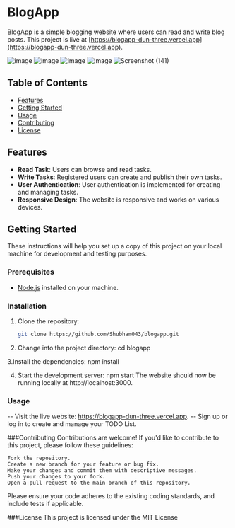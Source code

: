 # BlogApp

BlogApp is a simple blogging website where users can read and write blog posts. This project is live at [https://blogapp-dun-three.vercel.app](https://blogapp-dun-three.vercel.app).

![image](https://github.com/Shubham043/blogapp/assets/98602802/f316c730-ccba-4f58-bb99-7b77a4d67b0c)
![image](https://github.com/Shubham043/blogapp/assets/98602802/504aaa8d-43b9-4592-8235-f5cdda5cd2bf)
![image](https://github.com/Shubham043/blogapp/assets/98602802/9b48a36d-f19c-4ee2-8206-5b574794303a)
![image](https://github.com/Shubham043/blogapp/assets/98602802/097a9aae-6a3e-4841-aaed-1dcfd19ca10a)
![Screenshot (141)](https://github.com/Shubham043/blogapp/assets/98602802/4d4fded4-32e0-4626-913b-9889c01b7033)

## Table of Contents

- [Features](#features)
- [Getting Started](#getting-started)
- [Usage](#usage)
- [Contributing](#contributing)
- [License](#license)

## Features

- **Read Task**: Users can browse and read tasks.
- **Write Tasks**: Registered users can create and publish their own tasks.
- **User Authentication**: User authentication is implemented for creating and managing tasks.
- **Responsive Design**: The website is responsive and works on various devices.

## Getting Started



These instructions will help you set up a copy of this project on your local machine for development and testing purposes.

### Prerequisites

- [Node.js](https://nodejs.org/) installed on your machine.

### Installation

1. Clone the repository:

   ```bash
   git clone https://github.com/Shubham043/blogapp.git
   
2. Change into the project directory:
cd blogapp

3.Install the dependencies:
npm install

4. Start the development server:
npm start
The website should now be running locally at http://localhost:3000.

### Usage

  --  Visit the live website: https://blogapp-dun-three.vercel.app.
  --  Sign up or log in to create and manage your TODO List.

  
###Contributing
Contributions are welcome! If you'd like to contribute to this project, please follow these guidelines:

    Fork the repository.
    Create a new branch for your feature or bug fix.
    Make your changes and commit them with descriptive messages.
    Push your changes to your fork.
    Open a pull request to the main branch of this repository.

Please ensure your code adheres to the existing coding standards, and include tests if applicable.

###License
This project is licensed under the MIT License
    
